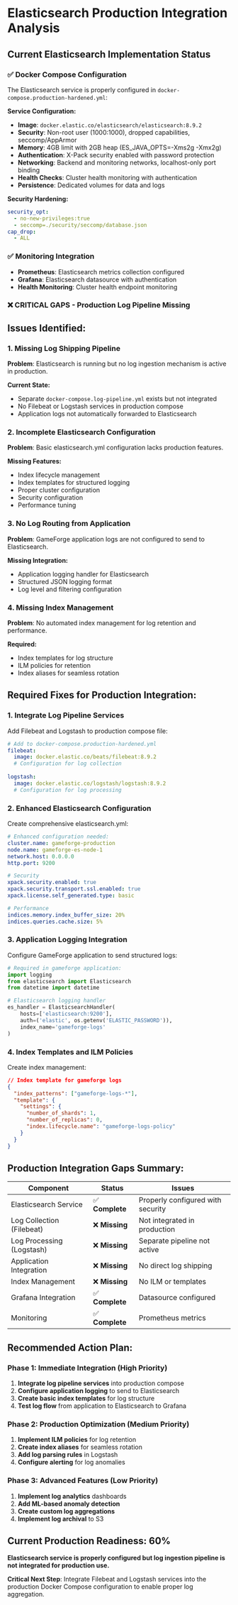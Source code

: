 # Elasticsearch Production Integration Analysis

## Current Elasticsearch Implementation Status

### ✅ **Docker Compose Configuration**
The Elasticsearch service is properly configured in `docker-compose.production-hardened.yml`:

**Service Configuration:**
- **Image**: `docker.elastic.co/elasticsearch/elasticsearch:8.9.2`
- **Security**: Non-root user (1000:1000), dropped capabilities, seccomp/AppArmor
- **Memory**: 4GB limit with 2GB heap (ES_JAVA_OPTS=-Xms2g -Xmx2g)
- **Authentication**: X-Pack security enabled with password protection
- **Networking**: Backend and monitoring networks, localhost-only port binding
- **Health Checks**: Cluster health monitoring with authentication
- **Persistence**: Dedicated volumes for data and logs

**Security Hardening:**
```yaml
security_opt:
  - no-new-privileges:true
  - seccomp=./security/seccomp/database.json
cap_drop:
  - ALL
```

### ✅ **Monitoring Integration**
- **Prometheus**: Elasticsearch metrics collection configured
- **Grafana**: Elasticsearch datasource with authentication
- **Health Monitoring**: Cluster health endpoint monitoring

### ❌ **CRITICAL GAPS - Production Log Pipeline Missing**

## Issues Identified:

### 1. **Missing Log Shipping Pipeline**
**Problem**: Elasticsearch is running but no log ingestion mechanism is active in production.

**Current State:**
- Separate `docker-compose.log-pipeline.yml` exists but not integrated
- No Filebeat or Logstash services in production compose
- Application logs not automatically forwarded to Elasticsearch

### 2. **Incomplete Elasticsearch Configuration**
**Problem**: Basic elasticsearch.yml configuration lacks production features.

**Missing Features:**
- Index lifecycle management
- Index templates for structured logging
- Proper cluster configuration
- Security configuration
- Performance tuning

### 3. **No Log Routing from Application**
**Problem**: GameForge application logs are not configured to send to Elasticsearch.

**Missing Integration:**
- Application logging handler for Elasticsearch
- Structured JSON logging format
- Log level and filtering configuration

### 4. **Missing Index Management**
**Problem**: No automated index management for log retention and performance.

**Required:**
- Index templates for log structure
- ILM policies for retention
- Index aliases for seamless rotation

## Required Fixes for Production Integration:

### **1. Integrate Log Pipeline Services**
Add Filebeat and Logstash to production compose file:

```yaml
# Add to docker-compose.production-hardened.yml
filebeat:
  image: docker.elastic.co/beats/filebeat:8.9.2
  # Configuration for log collection
  
logstash:
  image: docker.elastic.co/logstash/logstash:8.9.2  
  # Configuration for log processing
```

### **2. Enhanced Elasticsearch Configuration**
Create comprehensive elasticsearch.yml:

```yaml
# Enhanced configuration needed:
cluster.name: gameforge-production
node.name: gameforge-es-node-1
network.host: 0.0.0.0
http.port: 9200

# Security
xpack.security.enabled: true
xpack.security.transport.ssl.enabled: true
xpack.license.self_generated.type: basic

# Performance
indices.memory.index_buffer_size: 20%
indices.queries.cache.size: 5%
```

### **3. Application Logging Integration**
Configure GameForge application to send structured logs:

```python
# Required in gameforge application:
import logging
from elasticsearch import Elasticsearch
from datetime import datetime

# Elasticsearch logging handler
es_handler = ElasticsearchHandler(
    hosts=['elasticsearch:9200'],
    auth=('elastic', os.getenv('ELASTIC_PASSWORD')),
    index_name='gameforge-logs'
)
```

### **4. Index Templates and ILM Policies**
Create index management:

```json
// Index template for gameforge logs
{
  "index_patterns": ["gameforge-logs-*"],
  "template": {
    "settings": {
      "number_of_shards": 1,
      "number_of_replicas": 0,
      "index.lifecycle.name": "gameforge-logs-policy"
    }
  }
}
```

## Production Integration Gaps Summary:

| Component | Status | Issues |
|-----------|--------|---------|
| Elasticsearch Service | ✅ **Complete** | Properly configured with security |
| Log Collection (Filebeat) | ❌ **Missing** | Not integrated in production |
| Log Processing (Logstash) | ❌ **Missing** | Separate pipeline not active |
| Application Integration | ❌ **Missing** | No direct log shipping |
| Index Management | ❌ **Missing** | No ILM or templates |
| Grafana Integration | ✅ **Complete** | Datasource configured |
| Monitoring | ✅ **Complete** | Prometheus metrics |

## Recommended Action Plan:

### **Phase 1: Immediate Integration** (High Priority)
1. **Integrate log pipeline services** into production compose
2. **Configure application logging** to send to Elasticsearch  
3. **Create basic index templates** for log structure
4. **Test log flow** from application to Elasticsearch to Grafana

### **Phase 2: Production Optimization** (Medium Priority)
1. **Implement ILM policies** for log retention
2. **Create index aliases** for seamless rotation
3. **Add log parsing rules** in Logstash
4. **Configure alerting** for log anomalies

### **Phase 3: Advanced Features** (Low Priority)
1. **Implement log analytics** dashboards
2. **Add ML-based anomaly detection**
3. **Create custom log aggregations**
4. **Implement log archival** to S3

## Current Production Readiness: 60%

**Elasticsearch service is properly configured but log ingestion pipeline is not integrated for production use.**

**Critical Next Step**: Integrate Filebeat and Logstash services into the production Docker Compose configuration to enable proper log aggregation.
